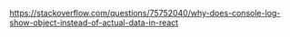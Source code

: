https://stackoverflow.com/questions/75752040/why-does-console-log-show-object-instead-of-actual-data-in-react
